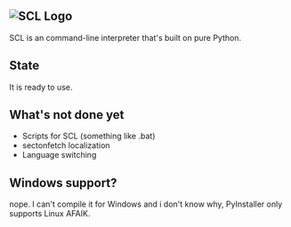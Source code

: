 ![SCL Logo]([https://assets.digitalocean.com/articles/alligator/boo.svg](https://github.com/Sectonidse/SCL/blob/c6aa8807a0a9ffdb43c60801fb452fc6f0a3776a/scllogo.png) "SCL Logo")
-----
SCL is an command-line interpreter that's built on pure Python.

## State
It is ready to use.

## What's not done yet
* Scripts for SCL (something like .bat)
* sectonfetch localization
* Language switching

## Windows support?
nope. I can't compile it for Windows and i don't know why, PyInstaller only supports Linux AFAIK.
